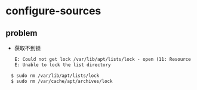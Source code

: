 configure-sources
=================


## problem

* 获取不到锁  

  ```txt
  E: Could not get lock /var/lib/apt/lists/lock - open (11: Resource temporarily unavailable)
  E: Unable to lock the list directory
  ```

```sh
  $ sudo rm /var/lib/apt/lists/lock
  $ sudo rm /var/cache/apt/archives/lock
```
